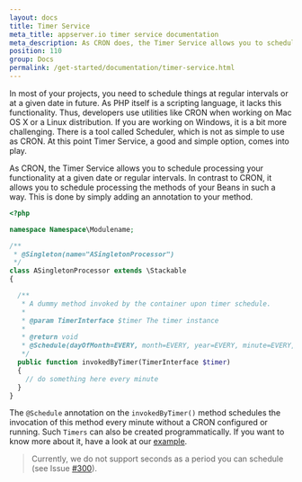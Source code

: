 ```yaml
---
layout: docs
title: Timer Service
meta_title: appserver.io timer service documentation
meta_description: As CRON does, the Timer Service allows you to schedule processing your functionality at a given date or in regular intervals.
position: 110
group: Docs
permalink: /get-started/documentation/timer-service.html
---
```


In most of your projects, you need to schedule things at regular intervals
or at a given date in future. As PHP itself is a scripting language, it lacks this functionality. Thus, developers use utilities like CRON when working on Mac OS X or a Linux distribution. If you
are working on Windows, it is a bit more challenging. There is a tool called Scheduler, which
is not as simple to use as CRON. At this point Timer Service, a good and simple option, comes into play.

As CRON, the Timer Service allows you to schedule processing your functionality at a given
date or regular intervals. In contrast to CRON, it allows you to schedule processing the methods
of your Beans in such a way. This is done by simply adding an annotation to your method.

```php
<?php

namespace Namespace\Modulename;

/**
 * @Singleton(name="ASingletonProcessor")
 */
class ASingletonProcessor extends \Stackable
{

  /**
   * A dummy method invoked by the container upon timer schedule.
   *
   * @param TimerInterface $timer The timer instance
   *
   * @return void
   * @Schedule(dayOfMonth=EVERY, month=EVERY, year=EVERY, minute=EVERY, hour=EVERY)
   */
  public function invokedByTimer(TimerInterface $timer)
  {
    // do something here every minute
  }
}
```

The `@Schedule` annotation on the `invokedByTimer()` method schedules the invocation of this
method every minute without a CRON configured or running. Such `Timers` can
also be created programmatically. If you want to know more about it, have a look at our [example](https://github.com/appserver-io-apps/example).

> Currently, we do not support seconds as a period you can schedule (see Issue [#300](#300)).
